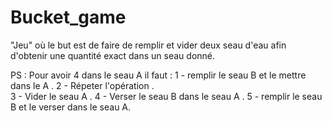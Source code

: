 # Bucket_game

"Jeu" où le but est de faire de remplir et vider deux seau d'eau afin d'obtenir une quantité exact dans un seau donné.


PS : Pour avoir 4 dans le seau A il faut   :
1 - remplir le seau B et le mettre dans le A   .
2 - Répeter l'opération   .   
3 - Vider le seau A   .
4 - Verser le seau B dans le seau A   .
5 - remplir le seau B et le verser dans le seau A.
                                          
